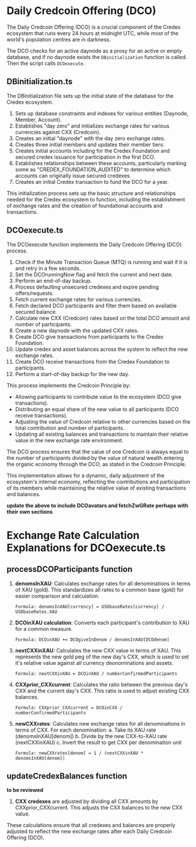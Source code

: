 # Daily Credcoin Offering (DCO)

The Daily Credcoin Offering (DCO) is a crucial component of the Credex ecosystem that runs every 24 hours at midnight UTC, while most of the world's population centres are in darkness.

The DCO checks for an active daynode as a proxy for an active or empty database, and if no daynode exists the `DBinitialization` function is called. Then the script calls `DCOexecute`.

## DBinitialization.ts

The DBinitialization file sets up the initial state of the database for the Credex ecosystem.

1. Sets up database constraints and indexes for various entities (Daynode, Member, Account).
2. Establishes "day zero" and initializes exchange rates for various currencies against CXX (Credcoin).
3. Creates an initial "daynode" with the day zero exchange rates.
4. Creates three initial members and updates their member tiers.
5. Creates initial accounts including for the Credex Foundation and secured credex issuance for participation in the first DCO.
1. Establishes relationships between these accounts, particularly marking some as "CREDEX_FOUNDATION_AUDITED" to determine which accounts can originally issue secured credexes.
2. Creates an initial Credex transaction to fund the DCO for a year.

This initialization process sets up the basic structure and relationships needed for the Credex ecosystem to function, including the establishment of exchange rates and the creation of foundational accounts and transactions.

## DCOexecute.ts

The DCOexecute function implements the Daily Credcoin Offering (DCO) process.

1. Check if the Minute Transaction Queue (MTQ) is running and wait if it is and retry in a few seconds.
2. Set the DCOrunningNow flag and fetch the current and next date.
3. Perform an end-of-day backup.
4. Process defaulting unsecured credexes and expire pending offers/requests.
5. Fetch current exchange rates for various currencies.
6. Fetch declared DCO participants and filter them based on available secured balance.
7. Calculate new CXX (Credcoin) rates based on the total DCO amount and number of participants.
8. Create a new daynode with the updated CXX rates.
9. Create DCO give transactions from participants to the Credex Foundation.
10. Update credex and asset balances across the system to reflect the new exchange rates.
11. Create DCO receive transactions from the Credex Foundation to participants.
12. Perform a start-of-day backup for the new day.

This process implements the Credcoin Principle by:

- Allowing participants to contribute value to the ecosystem (DCO give transactions).
- Distributing an equal share of the new value to all participants (DCO receive transactions).
- Adjusting the value of Credcoin relative to other currencies based on the total contribution and number of participants.
- Updating all existing balances and transactions to maintain their relative value in the new exchange rate environment.

The DCO process ensures that the value of one Credcoin is always equal to the number of participants divided by the value of natural wealth entering the organic economy through the DCO, as stated in the Credcoin Principle.

This implementation allows for a dynamic, daily adjustment of the ecosystem's internal economy, reflecting the contributions and participation of its members while maintaining the relative value of existing transactions and balances.

**update the above to include DCOavatars and fetchZwGRate perhaps with their own sections**

# Exchange Rate Calculation Explanations for DCOexecute.ts

## processDCOParticipants function

1. **denomsInXAU**: Calculates exchange rates for all denominations in terms of XAU (gold).
   This standardizes all rates to a common base (gold) for easier comparison and calculation.
   ```
   Formula: denomsInXAU[currency] = USDbaseRates[currency] / USDbaseRates.XAU
   ```

2. **DCOinXAU calculation**:
   Converts each participant's contribution to XAU for a common measure.
   ```
   Formula: DCOinXAU += DCOgiveInDenom / denomsInXAU[DCOdenom]
   ```

3. **nextCXXinXAU**:
   Calculates the new CXX value in terms of XAU. This represents the new gold peg of the new day's CXX, which is used to set it's relative value against all currency deonominations and assets.
   ```
   Formula: nextCXXinXAU = DCOinXAU / numberConfirmedParticipants
   ```

4. **CXXprior_CXXcurrent**:
   Calculates the ratio between the previous day's CXX and the current day's CXX.
   This ratio is used to adjust existing CXX balances.
   ```
   Formula: CXXprior_CXXcurrent = DCOinCXX / numberConfirmedParticipants
   ```

5. **newCXXrates**:
   Calculates new exchange rates for all denominations in terms of CXX.
   For each denomination:
   a. Take its XAU rate (denomsInXAU[denom])
   b. Divide by the new CXX-to-XAU rate (nextCXXinXAU)
   c. Invert the result to get CXX per denomination unit
   ```
   Formula: newCXXrates[denom] = 1 / (nextCXXinXAU * denomsInXAU[denom])
   ```

## updateCredexBalances function
**to be reviewed**

1. **CXX credexes** are adjusted by dividing all CXX amounts by CXXprior_CXXcurrent.
   This adjusts the CXX balances to the new CXX value.

These calculations ensure that all credexes and balances are properly adjusted
to reflect the new exchange rates after each Daily Credcoin Offering (DCO).